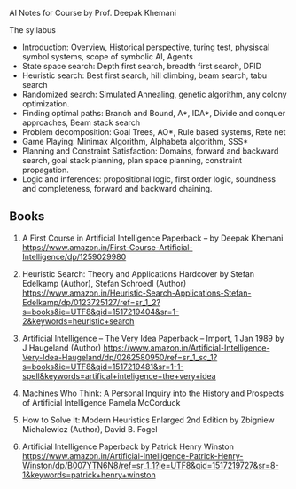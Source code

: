 AI Notes for Course by Prof. Deepak Khemani

The syllabus
* Introduction: Overview, Historical perspective, turing test, physiscal symbol systems, scope of symbolic AI, Agents
* State space search: Depth first search, breadth first search, DFID
* Heuristic search: Best first search, hill climbing, beam search, tabu search
* Randomized search: Simulated Annealing, genetic algorithm, any colony optimization.
* Finding optimal paths: Branch and Bound, A*, IDA*, Divide and conquer approaches, Beam stack search
* Problem decomposition: Goal Trees, AO*, Rule based systems, Rete net
* Game Playing: Minimax Algorithm, Alphabeta algorithm, SSS*
* Planning and Constraint Satisfaction: Domains, forward and backward search, goal stack planning, plan space planning, constraint propagation.
* Logic and inferences: propositional logic, first order logic, soundness and completeness, forward and backward chaining.

## Books
1. A First Course in Artificial Intelligence Paperback – by Deepak Khemani
https://www.amazon.in/First-Course-Artificial-Intelligence/dp/1259029980

2. Heuristic Search: Theory and Applications Hardcover
by Stefan Edelkamp  (Author),‎ Stefan Schroedl (Author) https://www.amazon.in/Heuristic-Search-Applications-Stefan-Edelkamp/dp/0123725127/ref=sr_1_2?s=books&ie=UTF8&qid=1517219404&sr=1-2&keywords=heuristic+search

3. Artificial Intelligence – The Very Idea Paperback – Import, 1 Jan 1989
by J Haugeland (Author)
https://www.amazon.in/Artificial-Intelligence-Very-Idea-Haugeland/dp/0262580950/ref=sr_1_sc_1?s=books&ie=UTF8&qid=1517219481&sr=1-1-spell&keywords=artifical+inteligence+the+very+idea

4. Machines Who Think: A Personal Inquiry into the History and Prospects of Artificial Intelligence
Pamela McCorduck

5. How to Solve It: Modern Heuristics Enlarged 2nd Edition
by Zbigniew Michalewicz  (Author),‎ David B. Fogel

6. Artificial Intelligence Paperback by Patrick Henry Winston
https://www.amazon.in/Artificial-Intelligence-Patrick-Henry-Winston/dp/B007YTN6N8/ref=sr_1_1?ie=UTF8&qid=1517219727&sr=8-1&keywords=patrick+henry+winston
